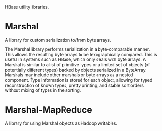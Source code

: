 HBase utility libraries.

Marshal
=======

A library for custom serialization to/from byte arrays.

The Marshal library performs serialization in a byte-comparable manner. This
allows the resulting byte arrays to be lexographically compared. This is
useful in systems such as HBase, which only deals with byte arrays. A Marshal
is similar to a list of primitive types or a limited set of objects (of
potentially different types) backed by objects serialized in a ByteArray.
Marshals may include other marshals or byte arrays as a nested component. Type
information is stored for each object, allowing for typed reconstruction of
known types, pretty printing, and stable sort orders without mixing of types
in the sorting.

Marshal-MapReduce
=================

A library for using Marshal objects as Hadoop writables.

